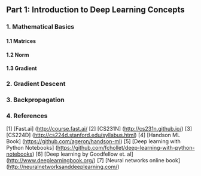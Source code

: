 ## Part 1: Introduction to Deep Learning Concepts

### 1. Mathematical Basics

#### 1.1 Matrices

#### 1.2 Norm

#### 1.3 Gradient

### 2. Gradient Descent

### 3. Backpropagation

### 4. References

 [1] [Fast.ai] (http://course.fast.ai/
 [2] [CS231N] (http://cs231n.github.io/)
 [3] [CS224D] (http://cs224d.stanford.edu/syllabus.html)
 [4] [Handson ML Book] (https://github.com/ageron/handson-ml)
 [5] [Deep learning with Python Notebooks] (https://github.com/fchollet/deep-learning-with-python-notebooks)
 [6] [Deep learning by Goodfellow et. al] (http://www.deeplearningbook.org/)
 [7] [Neural networks online book] (http://neuralnetworksanddeeplearning.com/)